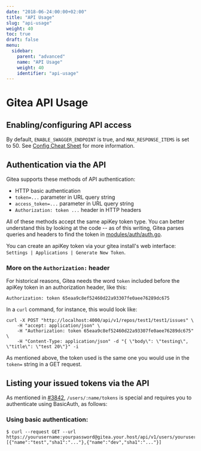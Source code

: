 ```yaml
---
date: "2018-06-24:00:00+02:00"
title: "API Usage"
slug: "api-usage"
weight: 40
toc: true
draft: false
menu:
  sidebar:
    parent: "advanced"
    name: "API Usage"
    weight: 40
    identifier: "api-usage"
---
```


# Gitea API Usage

## Enabling/configuring API access

By default, `ENABLE_SWAGGER_ENDPOINT` is true, and
`MAX_RESPONSE_ITEMS` is set to 50.  See [Config Cheat
Sheet](https://docs.gitea.io/en-us/config-cheat-sheet/) for more
information.

## Authentication via the API

Gitea supports these methods of API authentication:

- HTTP basic authentication
- `token=...` parameter in URL query string
- `access_token=...` parameter in URL query string
- `Authorization: token ...` header in HTTP headers

All of these methods accept the same apiKey token type.  You can
better understand this by looking at the code -- as of this writing,
Gitea parses queries and headers to find the token in
[modules/auth/auth.go](https://github.com/go-gitea/gitea/blob/6efdcaed86565c91a3dc77631372a9cc45a58e89/modules/auth/auth.go#L47).

You can create an apiKey token via your gitea install's web interface:
`Settings | Applications | Generate New Token`.

### More on the `Authorization:` header

For historical reasons, Gitea needs the word `token` included before
the apiKey token in an authorization header, like this:

```
Authorization: token 65eaa9c8ef52460d22a93307fe0aee76289dc675
```

In a `curl` command, for instance, this would look like:

```
curl -X POST "http://localhost:4000/api/v1/repos/test1/test1/issues" \
    -H "accept: application/json" \
    -H "Authorization: token 65eaa9c8ef52460d22a93307fe0aee76289dc675" \
    -H "Content-Type: application/json" -d "{ \"body\": \"testing\", \"title\": \"test 20\"}" -i
```

As mentioned above, the token used is the same one you would use in
the `token=` string in a GET request.

## Listing your issued tokens via the API

As mentioned in
[#3842](https://github.com/go-gitea/gitea/issues/3842#issuecomment-397743346),
`/users/:name/tokens` is special and requires you to authenticate
using BasicAuth, as follows:

### Using basic authentication:

```
$ curl --request GET --url https://yourusername:yourpassword@gitea.your.host/api/v1/users/yourusername/tokens
[{"name":"test","sha1":"..."},{"name":"dev","sha1":"..."}]
```
